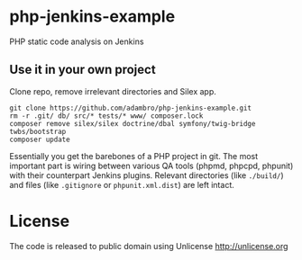 # php-jenkins-example
PHP static code analysis on Jenkins

## Use it in your own project

Clone repo, remove irrelevant directories and Silex app.

    git clone https://github.com/adambro/php-jenkins-example.git
    rm -r .git/ db/ src/* tests/* www/ composer.lock
    composer remove silex/silex doctrine/dbal symfony/twig-bridge twbs/bootstrap
    composer update

Essentially you get the barebones of a PHP project in git. The most important part 
is wiring between various QA tools (phpmd, phpcpd, phpunit) with their counterpart 
Jenkins plugins. Relevant directories (like `./build/`) and files (like `.gitignore` 
or `phpunit.xml.dist`) are left intact.

# License

The code is released to public domain using Unlicense <http://unlicense.org>
